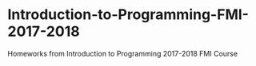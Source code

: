 # Introduction-to-Programming-FMI-2017-2018
Homeworks from Introduction to Programming 2017-2018 FMI Course
